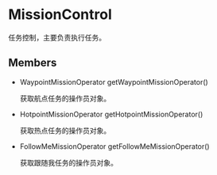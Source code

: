 # MissionControl
任务控制，主要负责执行任务。

## Members
- WaypointMissionOperator getWaypointMissionOperator()
    
    获取航点任务的操作员对象。

- HotpointMissionOperator getHotpointMissionOperator()

    获取热点任务的操作员对象。

- FollowMeMissionOperator getFollowMeMissionOperator()
    
    获取跟随我任务的操作员对象。